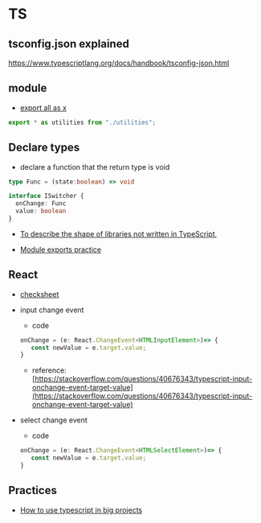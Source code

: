 # TS

## tsconfig.json explained

https://www.typescriptlang.org/docs/handbook/tsconfig-json.html

## module

- [export all as x](https://www.typescriptlang.org/docs/handbook/modules.html#export-all-as-x)

```typescript
export * as utilities from "./utilities";
```

## Declare types

- declare a function that the return type is void

```typescript
type Func = (state:boolean) => void

interface ISwitcher {
  onChange: Func
  value: boolean
}
```

- [To describe the shape of libraries not written in TypeScript,](https://www.typescriptlang.org/docs/handbook/modules.html#working-with-other-javascript-libraries)

- [Module exports practice](https://www.typescriptlang.org/docs/handbook/modules.html#export-as-close-to-top-level-as-possible)


## React

- [checksheet](https://github.com/typescript-cheatsheets/react)

- input change event
	- code 
	```typescript
	onChange = (e: React.ChangeEvent<HTMLInputElement>)=> {
	   const newValue = e.target.value;
	}
	```
	- reference: [https://stackoverflow.com/questions/40676343/typescript-input-onchange-event-target-value](https://stackoverflow.com/questions/40676343/typescript-input-onchange-event-target-value)
- select change event
	- code
	```typescript
	onChange = (e: React.ChangeEvent<HTMLSelectElement>)=> {
	   const newValue = e.target.value;
	}
	```
## Practices
 - [How to use typescript in big projects](https://www.youtube.com/watch?v=RnTU81aQMRA)
